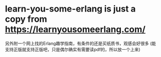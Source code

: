 # learn-you-some-erlang is just a copy from https://learnyousomeerlang.com/

另外附一个网上找的Erlang趣学指南，有条件的还是买纸质书，观感会好很多
(能支持正版就支持正版吧，只是偶尔确实有需要读pdf的，所以放一个上来)
